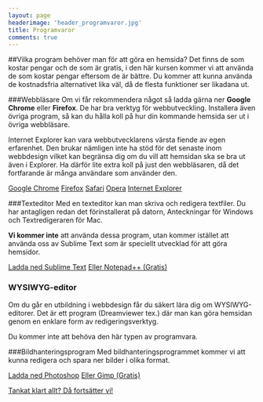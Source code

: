 ```yaml
---
layout: page
headerimage: 'header_programvaror.jpg'
title: Programvaror
comments: true
---
```


##Vilka program behöver man för att göra en hemsida?
Det finns de som kostar pengar och de som är gratis, i den här kursen kommer vi att använda de som kostar pengar eftersom de är bättre. Du kommer att kunna använda de kostnadsfria alternativet lika väl, då de flesta funktioner ser likadana ut.  


###Webbläsare
Om vi får rekommendera något så ladda gärna ner <strong>Google Chrome</strong> eller <strong>Firefox</strong>. De har bra verktyg för webbutveckling. Installera även övriga program, så kan du hålla koll på hur din kommande hemsida ser ut i övriga webbläsare.  

Internet Explorer kan vara webbutvecklarens värsta fiende av egen erfarenhet. Den brukar nämligen inte ha stöd för det senaste inom webbdesign vilket kan begränsa dig om du vill att hemsidan ska se bra ut även i Explorer. Ha därför lite extra koll på just den webbläsaren, då det fortfarande är många användare som använder den.

<a href="http://www.google.se/intl/sv/chrome/browser/" target="_blank" class="btn btn-primary download">Google Chrome</a>
<a href="http://www.mozilla.org/sv-SE/firefox/new/" target="_blank" class="btn btn-primary download">Firefox</a>
<a href="https://www.apple.com/se/safari/" target="_blank" class="btn btn-secondary download">Safari</a>
<a href="http://www.opera.com/sv/download" target="_blank" class="btn btn-secondary download">Opera</a>
<a href="http://windows.microsoft.com/sv-se/internet-explorer/download-ie" target="_blank" class="btn btn-secondary download">Internet Explorer</a> 


###Texteditor
Med en texteditor kan man skriva och redigera textfiler. Du har antagligen redan det förinstallerat på datorn, Anteckningar för Windows och Textredigeraren för Mac.  

<strong>Vi kommer inte</strong> att använda dessa program, utan kommer istället att använda oss av Sublime Text som är speciellt utvecklad för att göra hemsidor.  

<div><a href="http://www.sublimetext.com/2" target="_blank" class="btn btn-primary download">Ladda ned Sublime Text</a> <a href="http://notepad-plus-plus.org/download/" target="_blank" class="btn btn-secondary download">Eller Notepad++ (Gratis)</a></div>

<div class="note box">
<h3>WYSIWYG-editor</h3>
<p>Om du går en utbildning i webbdesign får du säkert lära dig om WYSIWYG-editorer.  
Det är ett program (Dreamviewer tex.) där man kan göra hemsidan genom en enklare form av redigeringsverktyg.</p>
<p>Du kommer inte att behöva den här typen av programvara.</p>
</div>

###Bildhanteringsprogram
Med bildhanteringsprogrammet kommer vi att kunna redigera och spara ner bilder i olika format.  

<a href="http://www.photoshop.com/products" target="_blank" class="btn btn-primary download">Ladda ned Photoshop</a> <a href="http://www.gimp.org/downloads/" target="_blank" class="btn btn-secondary download">Eller Gimp (Gratis)</a>  


<a class="btn btn-next" href="{{ site.url }}/webbdesign/bra-design/">Tankat klart allt? Då fortsätter vi!</a>
